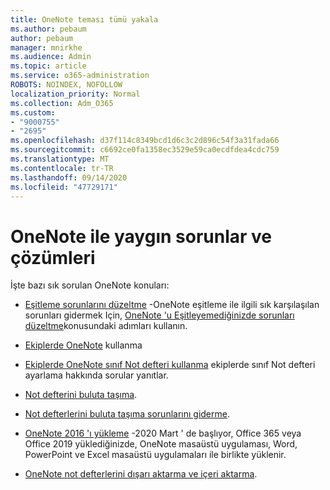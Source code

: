 ```yaml
---
title: OneNote teması tümü yakala
ms.author: pebaum
author: pebaum
manager: mnirkhe
ms.audience: Admin
ms.topic: article
ms.service: o365-administration
ROBOTS: NOINDEX, NOFOLLOW
localization_priority: Normal
ms.collection: Adm_O365
ms.custom:
- "9000755"
- "2695"
ms.openlocfilehash: d37f114c8349bcd1d6c3c2d896c54f3a31fada66
ms.sourcegitcommit: c6692ce0fa1358ec3529e59ca0ecdfdea4cdc759
ms.translationtype: MT
ms.contentlocale: tr-TR
ms.lasthandoff: 09/14/2020
ms.locfileid: "47729171"
---
```

# <a name="common-issues-and-resolutions-with-onenote"></a>OneNote ile yaygın sorunlar ve çözümleri

İşte bazı sık sorulan OneNote konuları:

- [Eşitleme sorunlarını düzeltme](https://support.office.com/article/299495ef-66d1-448f-90c1-b785a6968d45) -OneNote eşitleme ile ilgili sık karşılaşılan sorunları gidermek Için, [OneNote 'u Eşitleyemediğinizde sorunları düzeltme](https://support.office.com/article/Fix-issues-when-you-can-t-sync-OneNote-299495ef-66d1-448f-90c1-b785a6968d45)konusundaki adımları kullanın.

- [Ekiplerde OneNote](https://support.microsoft.com/office/0ec78cc3-ba3b-4279-a88e-aa40af9865c2) kullanma 

- [Ekiplerde OneNote sınıf Not defteri kullanma](https://support.office.com/article/bd77f11f-27cd-4d41-bfbd-2b11799f1440) ekiplerde sınıf Not defteri ayarlama hakkında sorular yanıtlar.

- [Not defterini buluta taşıma](https://support.office.com/article/d5c28b91-7b9c-45be-8f0c-529bdbba019a).

- [Not defterlerini buluta taşıma sorunlarını giderme](https://support.office.com/article/70528107-11dc-4f3f-b695-b150059dfd78).

- [OneNote 2016 'ı yükleme](https://support.office.com/article/c08068d8-b517-4464-9ff2-132cb9c45c08) -2020 Mart ' de başlıyor, Office 365 veya Office 2019 yüklediğinizde, OneNote masaüstü uygulaması, Word, PowerPoint ve Excel masaüstü uygulamaları ile birlikte yüklenir.

- [OneNote not defterlerini dışarı aktarma ve içeri aktarma](https://support.office.com/article/a4b60da5-8f33-464e-b1ba-b95ce540f309).
